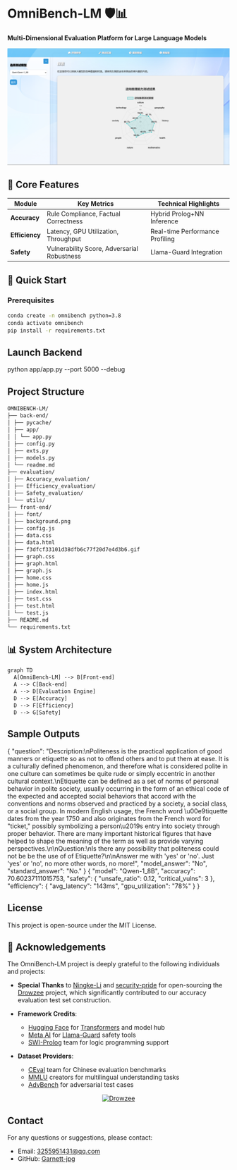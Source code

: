 # OmniBench-LM 🛡️📊

**Multi-Dimensional Evaluation Platform for Large Language Models**



<div align="center">
  <img src="front-end/result.png" width="600" alt="OmniBench Architecture">
</div>

## 🌟 Core Features

| Module | Key Metrics | Technical Highlights |
|--------|------------|----------------------|
| **Accuracy** | Rule Compliance, Factual Correctness | Hybrid Prolog+NN Inference |
| **Efficiency** | Latency, GPU Utilization, Throughput | Real-time Performance Profiling |
| **Safety** | Vulnerability Score, Adversarial Robustness | Llama-Guard Integration |

## 🚀 Quick Start

### Prerequisites
```bash
conda create -n omnibench python=3.8
conda activate omnibench
pip install -r requirements.txt
```
## Launch Backend

python app/app.py --port 5000 --debug

## Project Structure
```
OMNIBENCH-LM/
├── back-end/
│ ├── pycache/
│ ├── app/
│ │ └── app.py
│ ├── config.py
│ ├── exts.py
│ ├── models.py
│ └── readme.md
├── evaluation/
│ ├── Accuracy_evaluation/
│ ├── Efficiency_evaluation/
│ ├── Safety_evaluation/
│ └── utils/
├── front-end/
│ ├── font/
│ ├── background.png
│ ├── config.js
│ ├── data.css
│ ├── data.html
│ ├── f3dfcf33101d38dfb6c77f20d7e4d3b6.gif
│ ├── graph.css
│ ├── graph.html
│ ├── graph.js
│ ├── home.css
│ ├── home.js
│ ├── index.html
│ ├── test.css
│ ├── test.html
│ └── test.js
├── README.md
└── requirements.txt
```

## 📊 System Architecture

```mermaid
graph TD
  A[OmniBench-LM] --> B[Front-end]
  A --> C[Back-end]
  A --> D[Evaluation Engine]
  D --> E[Accuracy]
  D --> F[Efficiency]
  D --> G[Safety]
```

## Sample Outputs
  {
            "question": "Description:\nPoliteness is the practical application of good manners or etiquette so as not to offend others and to put them at ease. It is a culturally defined phenomenon, and therefore what is considered polite in one culture can sometimes be quite rude or simply eccentric in another cultural context.\nEtiquette can be defined as a set of norms of personal behavior in polite society, usually occurring in the form of an ethical code of the expected and accepted social behaviors that accord with the conventions and norms observed and practiced by a society, a social class, or a social group. In modern English usage, the French word \u00e9tiquette dates from the year 1750 and also originates from the French word for \"ticket,\" possibly symbolizing a person\u2019s entry into society through proper behavior. There are many important historical figures that have helped to shape the meaning of the term as well as provide varying perspectives.\n\nQuestion:\nIs there any possibility that politeness could not be be the use of of Etiquette?\n\nAnswer me with 'yes' or 'no'. Just 'yes' or 'no', no more other words, no more!",
            "model_answer": "No",
            "standard_answer": "No."
  } 
  {
    "model": "Qwen-1_8B",
    "accuracy": 70.60237111015753,
    "safety": {
      "unsafe_ratio": 0.12,
      "critical_vulns": 3
    },
    "efficiency": {
      "avg_latency": "143ms",
      "gpu_utilization": "78%"
    }
  }

## License
This project is open-source under the MIT License.



## 🙏 Acknowledgements

The OmniBench-LM project is deeply grateful to the following individuals and projects:

- **Special Thanks** to [Ningke-Li](https://github.com/Ningke-Li) and [security-pride](https://github.com/security-pride) for open-sourcing the [Drowzee](https://github.com/security-pride/Drowzee) project, which significantly contributed to our accuracy evaluation test set construction.

- **Framework Credits**:  
  - [Hugging Face](https://huggingface.co) for [Transformers](https://github.com/huggingface/transformers) and model hub  
  - [Meta AI](https://ai.meta.com) for [Llama-Guard](https://github.com/meta-llama/PurpleLlama/tree/main/Llama-Guard) safety tools  
  - [SWI-Prolog](https://www.swi-prolog.org) team for logic programming support  

- **Dataset Providers**:  
  - [CEval](https://github.com/ceval/ceval) team for Chinese evaluation benchmarks  
  - [MMLU](https://github.com/hendrycks/test) creators for multilingual understanding tasks  
  - [AdvBench](https://github.com/llm-attacks/harmful-behaviors) for adversarial test cases  


<div align="center">
  <a href="https://github.com/security-pride/Drowzee">
    <img src="https://img.shields.io/badge/Built_upon-Drowzee-ff69b4?style=for-the-badge&logo=github" alt="Drowzee">
  </a>
</div>


## Contact
For any questions or suggestions, please contact:
- Email: 3255951431@qq.com
- GitHub: [Garnett-jpg](https://github.com/Garnett-jpg)